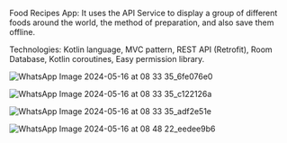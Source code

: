 Food Recipes App:
  It uses the API Service to display a group of different foods around the world, the method of preparation, and also save them offline.

Technologies:
  Kotlin language,
  MVC pattern,
  REST API (Retrofit),
  Room Database,
  Kotlin coroutines,
  Easy permission library.



![WhatsApp Image 2024-05-16 at 08 33 35_6fe076e0](https://github.com/abdallahFaeq/FoodRecipesApp/assets/81670293/28f8c2cc-2ba5-401d-8424-c4da570e74ad)

![WhatsApp Image 2024-05-16 at 08 33 35_c122126a](https://github.com/abdallahFaeq/FoodRecipesApp/assets/81670293/47e55d38-5096-4a76-94e0-208603077b1c)

![WhatsApp Image 2024-05-16 at 08 33 35_adf2e51e](https://github.com/abdallahFaeq/FoodRecipesApp/assets/81670293/d28e23f6-f071-4721-80a3-fe34a8952936)

![WhatsApp Image 2024-05-16 at 08 48 22_eedee9b6](https://github.com/abdallahFaeq/FoodRecipesApp/assets/81670293/1e130ea7-3b12-4cea-b665-c732bebfc1e6)




  
